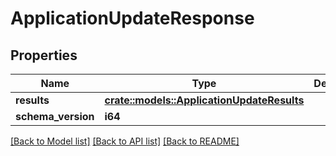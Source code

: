# ApplicationUpdateResponse

## Properties

Name | Type | Description | Notes
------------ | ------------- | ------------- | -------------
**results** | [**crate::models::ApplicationUpdateResults**](ApplicationUpdateResults.md) |  | 
**schema_version** | **i64** |  | 

[[Back to Model list]](../README.md#documentation-for-models) [[Back to API list]](../README.md#documentation-for-api-endpoints) [[Back to README]](../README.md)


